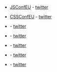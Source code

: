 * [JSConfEU](http://2015.jsconf.eu/) - [twitter](https://twitter.com/jsconfeu)



* [CSSConfEU](http://2014.cssconf.eu/) - [twitter](https://twitter.com/CSSconfeu)

* []() - [twitter]()

* []() - [twitter]()

* []() - [twitter]()

* []() - [twitter]()

* []() - [twitter]()
